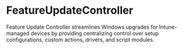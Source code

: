 # FeatureUpdateController
Feature Update Controller streamlines Windows upgrades for Intune-managed devices by providing centralizing control over setup configurations, custom actions, drivers, and script modules.
